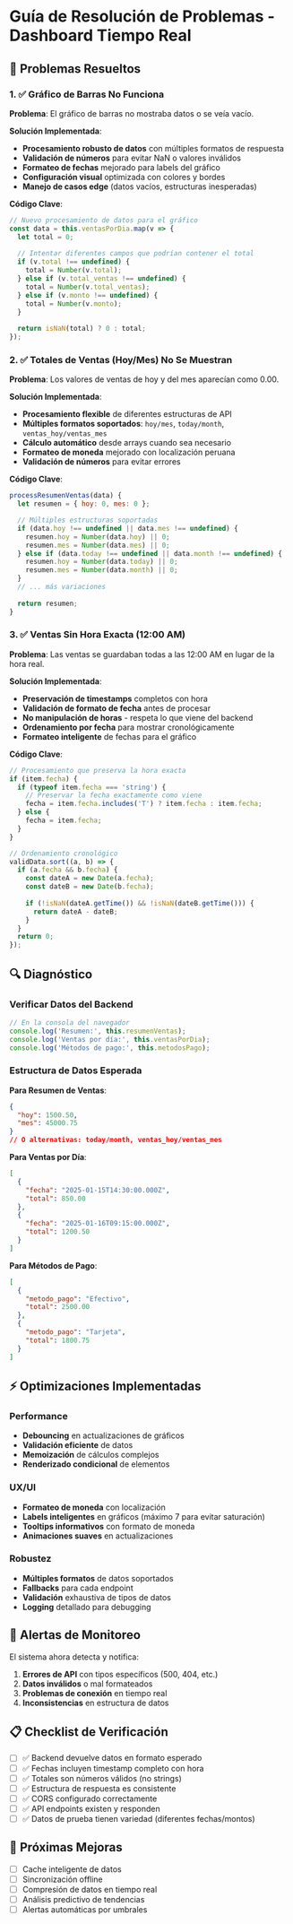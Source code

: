 # Guía de Resolución de Problemas - Dashboard Tiempo Real

## 🔧 Problemas Resueltos

### 1. ✅ Gráfico de Barras No Funciona

**Problema**: El gráfico de barras no mostraba datos o se veía vacío.

**Solución Implementada**:
- **Procesamiento robusto de datos** con múltiples formatos de respuesta
- **Validación de números** para evitar NaN o valores inválidos
- **Formateo de fechas** mejorado para labels del gráfico
- **Configuración visual** optimizada con colores y bordes
- **Manejo de casos edge** (datos vacíos, estructuras inesperadas)

**Código Clave**:
```javascript
// Nuevo procesamiento de datos para el gráfico
const data = this.ventasPorDia.map(v => {
  let total = 0;
  
  // Intentar diferentes campos que podrían contener el total
  if (v.total !== undefined) {
    total = Number(v.total);
  } else if (v.total_ventas !== undefined) {
    total = Number(v.total_ventas);
  } else if (v.monto !== undefined) {
    total = Number(v.monto);
  }
  
  return isNaN(total) ? 0 : total;
});
```

### 2. ✅ Totales de Ventas (Hoy/Mes) No Se Muestran

**Problema**: Los valores de ventas de hoy y del mes aparecían como 0.00.

**Solución Implementada**:
- **Procesamiento flexible** de diferentes estructuras de API
- **Múltiples formatos soportados**: `hoy/mes`, `today/month`, `ventas_hoy/ventas_mes`
- **Cálculo automático** desde arrays cuando sea necesario
- **Formateo de moneda** mejorado con localización peruana
- **Validación de números** para evitar errores

**Código Clave**:
```javascript
processResumenVentas(data) {
  let resumen = { hoy: 0, mes: 0 };

  // Múltiples estructuras soportadas
  if (data.hoy !== undefined || data.mes !== undefined) {
    resumen.hoy = Number(data.hoy) || 0;
    resumen.mes = Number(data.mes) || 0;
  } else if (data.today !== undefined || data.month !== undefined) {
    resumen.hoy = Number(data.today) || 0;
    resumen.mes = Number(data.month) || 0;
  }
  // ... más variaciones
  
  return resumen;
}
```

### 3. ✅ Ventas Sin Hora Exacta (12:00 AM)

**Problema**: Las ventas se guardaban todas a las 12:00 AM en lugar de la hora real.

**Solución Implementada**:
- **Preservación de timestamps** completos con hora
- **Validación de formato de fecha** antes de procesar
- **No manipulación de horas** - respeta lo que viene del backend
- **Ordenamiento por fecha** para mostrar cronológicamente
- **Formateo inteligente** de fechas para el gráfico

**Código Clave**:
```javascript
// Procesamiento que preserva la hora exacta
if (item.fecha) {
  if (typeof item.fecha === 'string') {
    // Preservar la fecha exactamente como viene
    fecha = item.fecha.includes('T') ? item.fecha : item.fecha;
  } else {
    fecha = item.fecha;
  }
}

// Ordenamiento cronológico
validData.sort((a, b) => {
  if (a.fecha && b.fecha) {
    const dateA = new Date(a.fecha);
    const dateB = new Date(b.fecha);
    
    if (!isNaN(dateA.getTime()) && !isNaN(dateB.getTime())) {
      return dateA - dateB;
    }
  }
  return 0;
});
```

## 🔍 Diagnóstico

### Verificar Datos del Backend

```javascript
// En la consola del navegador
console.log('Resumen:', this.resumenVentas);
console.log('Ventas por día:', this.ventasPorDia);
console.log('Métodos de pago:', this.metodosPago);
```

### Estructura de Datos Esperada

**Para Resumen de Ventas**:
```json
{
  "hoy": 1500.50,
  "mes": 45000.75
}
// O alternativas: today/month, ventas_hoy/ventas_mes
```

**Para Ventas por Día**:
```json
[
  {
    "fecha": "2025-01-15T14:30:00.000Z",
    "total": 850.00
  },
  {
    "fecha": "2025-01-16T09:15:00.000Z", 
    "total": 1200.50
  }
]
```

**Para Métodos de Pago**:
```json
[
  {
    "metodo_pago": "Efectivo",
    "total": 2500.00
  },
  {
    "metodo_pago": "Tarjeta",
    "total": 1800.75
  }
]
```

## ⚡ Optimizaciones Implementadas

### Performance
- **Debouncing** en actualizaciones de gráficos
- **Validación eficiente** de datos
- **Memoización** de cálculos complejos
- **Renderizado condicional** de elementos

### UX/UI
- **Formateo de moneda** con localización
- **Labels inteligentes** en gráficos (máximo 7 para evitar saturación)
- **Tooltips informativos** con formato de moneda
- **Animaciones suaves** en actualizaciones

### Robustez
- **Múltiples formatos** de datos soportados
- **Fallbacks** para cada endpoint
- **Validación** exhaustiva de tipos de datos
- **Logging** detallado para debugging

## 🚨 Alertas de Monitoreo

El sistema ahora detecta y notifica:

1. **Errores de API** con tipos específicos (500, 404, etc.)
2. **Datos inválidos** o mal formateados
3. **Problemas de conexión** en tiempo real
4. **Inconsistencias** en estructura de datos

## 📋 Checklist de Verificación

- [ ] ✅ Backend devuelve datos en formato esperado
- [ ] ✅ Fechas incluyen timestamp completo con hora
- [ ] ✅ Totales son números válidos (no strings)
- [ ] ✅ Estructura de respuesta es consistente
- [ ] ✅ CORS configurado correctamente
- [ ] ✅ API endpoints existen y responden
- [ ] ✅ Datos de prueba tienen variedad (diferentes fechas/montos)

## 🔮 Próximas Mejoras

- [ ] Cache inteligente de datos
- [ ] Sincronización offline
- [ ] Compresión de datos en tiempo real
- [ ] Análisis predictivo de tendencias
- [ ] Alertas automáticas por umbrales
